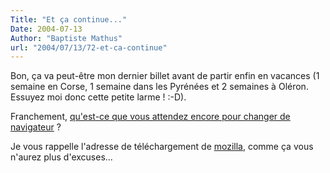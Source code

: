 ```yaml
---
Title: "Et ça continue..."
Date: 2004-07-13
Author: "Baptiste Mathus"
url: "2004/07/13/72-et-ca-continue"
---
```




Bon, ça va peut-être mon dernier billet avant de partir enfin en
vacances (1 semaine en Corse, 1 semaine dans les Pyrénées et 2 semaines
à Oléron. Essuyez moi donc cette petite larme ! :-D).

Franchement, [qu'est-ce que vous attendez encore pour changer de
navigateur](http://slashdot.org/article.pl?sid=04/07/13/1531240) ?

Je vous rappelle l'adresse de téléchargement de
[mozilla](http://www.mozilla-europe.org/fr), comme ça vous n'aurez plus
d'excuses...

